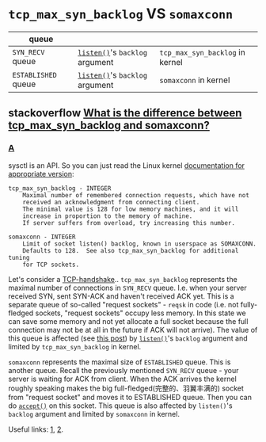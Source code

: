 # `tcp_max_syn_backlog`  VS `somaxconn`

| queue               |                                                              |                                 |
| ------------------- | ------------------------------------------------------------ | ------------------------------- |
| `SYN_RECV` queue    | [`listen()`](https://www.man7.org/linux/man-pages/man2/listen.2.html)'s `backlog` argument | `tcp_max_syn_backlog` in kernel |
| `ESTABLISHED` queue | [`listen()`](https://www.man7.org/linux/man-pages/man2/listen.2.html)'s `backlog` argument | `somaxconn` in kernel           |



## stackoverflow [What is the difference between tcp_max_syn_backlog and somaxconn?](https://stackoverflow.com/questions/62641621/what-is-the-difference-between-tcp-max-syn-backlog-and-somaxconn)



### [A](https://stackoverflow.com/a/62643129)

sysctl is an API. So you can just read the Linux kernel [documentation for appropriate version](https://elixir.bootlin.com/linux/v4.15.18/source/Documentation/networking/ip-sysctl.txt#L372):

```
tcp_max_syn_backlog - INTEGER
    Maximal number of remembered connection requests, which have not
    received an acknowledgment from connecting client.
    The minimal value is 128 for low memory machines, and it will
    increase in proportion to the memory of machine.
    If server suffers from overload, try increasing this number.

somaxconn - INTEGER
    Limit of socket listen() backlog, known in userspace as SOMAXCONN.
    Defaults to 128.  See also tcp_max_syn_backlog for additional tuning
    for TCP sockets.
```

Let's consider a [TCP-handshake](https://www.geeksforgeeks.org/tcp-3-way-handshake-process/).. `tcp_max_syn_backlog` represents the maximal number of connections in `SYN_RECV` queue. I.e. when your server received SYN, sent SYN-ACK and haven't received ACK yet. This is a separate queue of so-called "request sockets" - `reqsk` in code (i.e. not fully-fledged sockets, "request sockets" occupy less memory. In this state we can save some memory and not yet allocate a full socket because the full connection may not be at all in the future if ACK will not arrive). The value of this queue is affected (see [this post](https://stackoverflow.com/questions/58183847/does-listens-backlog-number-include-syn-received-connections-count-in-case-of-t/58185850)) by [`listen()`](https://www.man7.org/linux/man-pages/man2/listen.2.html)'s `backlog` argument and limited by `tcp_max_syn_backlog` in kernel.

`somaxconn` represents the maximal size of `ESTABLISHED` queue. This is another queue.
Recall the previously mentioned `SYN_RECV` queue - your server is waiting for ACK from client. When the ACK arrives the kernel roughly speaking makes the big full-fledged(完整的、羽翼丰满的) socket from "request socket" and moves it to ESTABLISHED queue. Then you can do [`accept()`](https://man7.org/linux/man-pages/man2/accept.2.html) on this socket. This queue is also affected by `listen()`'s `backlog` argument and limited by `somaxconn` in kernel.

Useful links: [1](https://stackoverflow.com/questions/23862410/invalid-argument-setting-key-net-core-somaxconn/25074725#25074725), [2](http://veithen.io/2014/01/01/how-tcp-backlog-works-in-linux.html).

